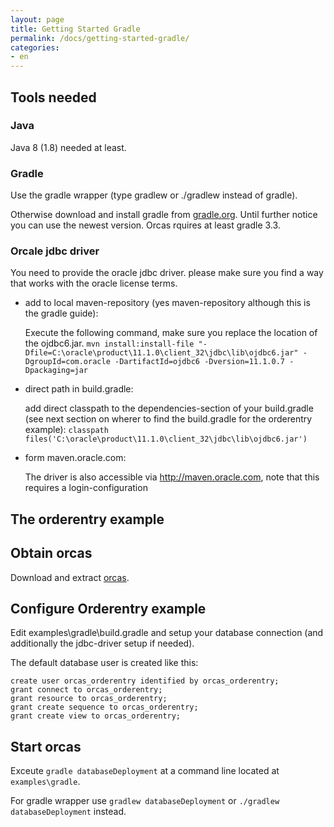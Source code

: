 ```yaml
---
layout: page
title: Getting Started Gradle
permalink: /docs/getting-started-gradle/
categories: 
- en
---
```


## Tools needed

### Java

Java 8 (1.8) needed at least. 

### Gradle

Use the gradle wrapper (type gradlew or ./gradlew instead of gradle).

Otherwise download and install gradle from [gradle.org](https://gradle.org/). Until further notice you can use the newest version. Orcas rquires at least gradle 3.3.

### Orcale jdbc driver

You need to provide the oracle jdbc driver.
			  please make sure you find a way that works with the oracle license terms.

- add to local maven-repository (yes maven-repository although this is the gradle guide):

  Execute the following command, make sure you replace the location of the ojdbc6.jar.
  `mvn install:install-file "-Dfile=C:\oracle\product\11.1.0\client_32\jdbc\lib\ojdbc6.jar" -DgroupId=com.oracle -DartifactId=ojdbc6 -Dversion=11.1.0.7 -Dpackaging=jar`

- direct path in build.gradle:

  add direct classpath to the dependencies-section of your build.gradle (see next section on wherer to find the build.gradle for the orderentry example):
  `classpath files('C:\oracle\product\11.1.0\client_32\jdbc\lib\ojdbc6.jar')`

- form maven.oracle.com:

  The driver is also accessible via http://maven.oracle.com, note that this requires a login-configuration

## The orderentry example

##  Obtain orcas
Download and extract [orcas](https://github.com/opitzconsulting/orcas/archive/master.zip).

##  Configure Orderentry example
Edit examples\gradle\build.gradle and setup your database connection (and additionally the jdbc-driver setup if needed).

The default database user is created like this:

```
create user orcas_orderentry identified by orcas_orderentry;
grant connect to orcas_orderentry;
grant resource to orcas_orderentry;
grant create sequence to orcas_orderentry;
grant create view to orcas_orderentry;
```

## Start orcas
Exceute `gradle databaseDeployment` at a command line located at `examples\gradle`.

For gradle wrapper use `gradlew databaseDeployment` or `./gradlew databaseDeployment` instead.
